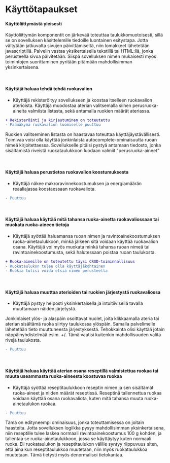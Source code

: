 # Käyttötapaukset

#### Käyttöliittymästä yleisesti

Käyttöliittymän komponentit on järkevää toteuttaa taulukkomuotoisesti, sillä se on sovelluksen käsittelemille tiedoille luontainen esitystapa. Jotta vältytään jatkuvalta sivujen päivittämiseltä, niin lomakkeet lähetetään javascriptillä. Palvelin vastaa yksikertaisella tekstillä tai HTML:llä, jonka perusteella sivua päivitetään. Siispä sovelluksen nimen mukaisesti myös toimintojen suorittaminen pyritään pitämään mahdollisimman yksinkertaisena.

<br>

#### Käyttäjä haluaa tehdä tehdä ruokavalion

- Käyttäjä rekisteröityy sovellukseen ja koostaa itselleen ruokavalion aterioista. Käyttäjä muodostaa aterian valitsemalla siihen perusruoka-aineita valmiista listasta, sekä antamalla ruokien määrät ateriassa.

```diff
+ Rekisteröinti ja kirjautuminen on toteutettu
- Päänäkymä ruokavalion luomiselle puuttuu
```
Ruokien valitseminen listasta on haastavaa toteuttaa käyttäjäystävällisesti. Toimivaa voisi olla käyttää jonkinlaista autocomplete-ominaisuutta ruoan nimeä kirjoitettaessa. Sovellukselle pitäisi pystyä antamaan tiedosto, jonka sisältämistä riveistä ruokataulukkoon luodaan valmiit "perusruoka-aineet"

<br>

#### Käyttäjä haluaa perustietoa ruokavalion koostumuksesta

- Käyttäjä näkee makroravinnekoostumuksen ja energiamäärän reaaliajassa koostaessaan ruokavaliota.

```diff
- Puuttuu
```

<br>

#### Käyttäjä haluaa käyttää mitä tahansa ruoka-ainetta ruokavaliossaan tai muokata ruoka-aineen tietoja

- Käyttäjä syöttää haluamansa ruoan nimen ja ravintoainekoostumuksen ruoka-ainetaulukkoon, minkä jälkeen sitä voidaan käyttää ruokavalion osana. Käyttäjä voi myös muokata minkä tahansa ruoan nimeä tai ravintoainekoostumusta, sekä halutessaan poistaa ruoan taulukosta.

```diff
+ Ruoka-aineille on toteutettu täysi CRUD-toiminnallisuus
- Ruokataulukon tulee olla käyttäjäkohtainen
- Ruokia tulisi voida etsiä nimen perusteella
```

<br>

#### Käyttäjä haluaa muuttaa aterioiden tai ruokien järjestystä ruokavaliossa

- Käyttäjä pystyy helposti yksinkertaisella ja intuitiivisellä tavalla muuttamaan näiden järjetystä.

Jonkinlaiset ylös- ja alaspäin osoittavat nuolet, joita klikkaamalla ateria tai aterian sisältämä ruoka siirtyy taulukossa ylöspäin. Samalla palvelimelle lähetetään tieto muuttuneesta järjestyksestä. Tehokkainta olisi käyttää jotain näppäinyhdistelmää esim. <shift>+<up>/<down>. Tämä vaatisi kuitenkin mahdollisuuden valita rivejä taulukosta. 

```diff
- Puuttuu
```

<br>

#### Käyttäjä haluaa käyttää aterian osana reseptillä valmistettua ruokaa tai muuta useammasta ruoka-aineesta koostuvaa ruokaa

- Käyttäjä syöttää reseptitaulukkoon reseptin nimen ja sen sisältämät ruoka-aineet ja niiden määrät reseptissä. Reseptinä tallennettua ruokaa voidaan käyttää osana ruokavaliota, kuten mitä tahansa muuta ruoka-ainetaulukon ruokaa.

```diff
- Puuttuu
```

Tämä on edityneempi ominaisuus, jonka toteuttamisessa on joitain haasteita. Jotta sovelluksen logiikka pysyy mahdollisimman yksinkertaisena, niin reseptille tulee laskea normaali ravintoainekoostumus 100 g kohden, ja tallentaa se ruoka-ainetaulukkoon, jossa se käyttäytyy kuten normaali ruoka. Eli ruokataulukon ja reseptitaulukon välille syntyy riippuvuus siten, että aina kun reseptitaulukkoa muutetaan, niin myös ruokataulukkoa muutetaan. Tämä tietysti myös denormalisoi tietokantaa.

